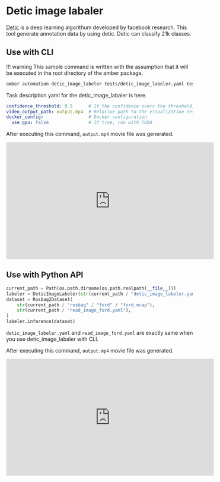 # Detic image labaler

[Detic](https://github.com/facebookresearch/Detic) is a deep learning algorithum developed by facebook research.
This tool generate annotation data by using detic.
Detic can classify 21k classes.

## Use with CLI

!!! warning
    This sample command is written with the assumption that it will be executed in the root directory of the amber package.

```bash
amber automation detic_image_labeler tests/detic_image_labeler.yaml tests/read_image_ford.yaml tests/rosbag/ford/ford.mcap output.mcap
```

Task description yaml for the detic_image_labaler is here.

```yaml
confidence_threshold: 0.5      # If the confidence overs the threshold, detic determines the object are exists.
video_output_path: output.mp4  # Relative path to the visualization result.
docker_config:                 # Docker configuration
  use_gpu: false               # If true, run with CUDA
```

After executing this command, `output.mp4` movie file was generated.
<iframe width="560" height="315" src="https://www.youtube.com/embed/OPR3ZVzRXCM" title="YouTube video player" frameborder="0" allow="accelerometer; autoplay; clipboard-write; encrypted-media; gyroscope; picture-in-picture; web-share" allowfullscreen></iframe>

## Use with Python API

```python
current_path = Path(os.path.dirname(os.path.realpath(__file__)))
labeler = DeticImageLabeler(str(current_path / "detic_image_labeler.yaml"))
dataset = Rosbag2Dataset(
    str(current_path / "rosbag" / "ford" / "ford.mcap"),
    str(current_path / "read_image_ford.yaml"),
)
labeler.inference(dataset)
```

`detic_image_labeler.yaml` and `read_image_ford.yaml` are exactly same when you use detic_image_labaler with CLI.

After executing this command, `output.mp4` movie file was generated.
<iframe width="560" height="315" src="https://www.youtube.com/embed/OPR3ZVzRXCM" title="YouTube video player" frameborder="0" allow="accelerometer; autoplay; clipboard-write; encrypted-media; gyroscope; picture-in-picture; web-share" allowfullscreen></iframe>
